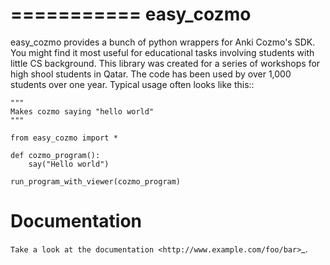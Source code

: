 ===========
easy_cozmo
===========

easy_cozmo provides a bunch of python wrappers for Anki Cozmo's SDK. You might
find it most useful for educational tasks involving students with little CS
background. This library was created for a series of workshops for high shool
students in Qatar. The code has been used by over 1,000 students over one year.
Typical usage often looks like this::

    """
    Makes cozmo saying "hello world"
    """

    from easy_cozmo import *

    def cozmo_program():
    	say("Hello world")

    run_program_with_viewer(cozmo_program)


Documentation
===============


`Take a look at the documentation <http://www.example.com/foo/bar>`_.
